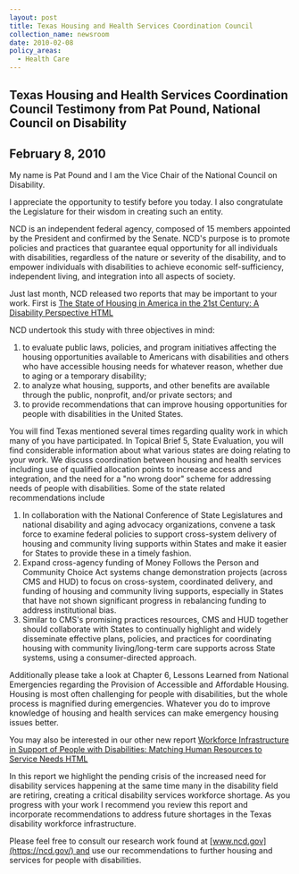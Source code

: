 ```yaml
---
layout: post
title: Texas Housing and Health Services Coordination Council
collection_name: newsroom
date: 2010-02-08
policy_areas:
  - Health Care
---
```

## Texas Housing and Health Services Coordination Council Testimony from Pat Pound, National Council on Disability

## February 8, 2010

My name is Pat Pound and I am the Vice Chair of the National Council on Disability.

I appreciate the opportunity to testify before you today. I also congratulate the Legislature for their wisdom in creating such an entity.

NCD is an independent federal agency, composed of 15 members appointed by the President and confirmed by the Senate. NCD's purpose is to promote policies and practices that guarantee equal opportunity for all individuals with disabilities, regardless of the nature or severity of the disability, and to empower individuals with disabilities to achieve economic self-sufficiency, independent living, and integration into all aspects of society.

Just last month, NCD released two reports that may be important to your work. First is [The State of Housing in America in the 21st Century: A Disability Perspective HTML](https://ncd.gov/newsroom/publications/2010/A_Disability_Perspective.html)

NCD undertook this study with three objectives in mind:

1. to evaluate public laws, policies, and program initiatives affecting the housing opportunities available to Americans with disabilities and others who have accessible housing needs for whatever reason, whether due to aging or a temporary disability;
2. to analyze what housing, supports, and other benefits are available through the public, nonprofit, and/or private sectors; and
3. to provide recommendations that can improve housing opportunities for people with disabilities in the United States.

You will find Texas mentioned several times regarding quality work in which many of you have participated. In Topical Brief 5, State Evaluation, you will find considerable information about what various states are doing relating to your work. We discuss coordination between housing and health services including use of qualified allocation points to increase access and integration, and the need for a "no wrong door" scheme for addressing needs of people with disabilities. Some of the state related recommendations include

1. In collaboration with the National Conference of State Legislatures and national disability and aging advocacy organizations, convene a task force to examine federal policies to support cross-system delivery of housing and community living supports within States and make it easier for States to provide these in a timely fashion.
2. Expand cross-agency funding of Money Follows the Person and Community Choice Act systems change demonstration projects (across CMS and HUD) to focus on cross-system, coordinated delivery, and funding of housing and community living supports, especially in States that have not shown significant progress in rebalancing funding to address institutional bias.
3. Similar to CMS's promising practices resources, CMS and HUD together should collaborate with States to continually highlight and widely disseminate effective plans, policies, and practices for coordinating housing with community living/long-term care supports across State systems, using a consumer-directed approach.

Additionally please take a look at Chapter 6, Lessons Learned from National Emergencies regarding the Provision of Accessible and Affordable Housing. Housing is most often challenging for people with disabilities, but the whole process is magnified during emergencies. Whatever you do to improve knowledge of housing and health services can make emergency housing issues better.

You may also be interested in our other new report [Workforce Infrastructure in Support of People with Disabilities: Matching Human Resources to Service Needs HTML](https://ncd.gov/newsroom/publications/2010/NCD_WorkforceInfastructure.htm)

In this report we highlight the pending crisis of the increased need for disability services happening at the same time many in the disability field are retiring, creating a critical disability services workforce shortage. As you progress with your work I recommend you review this report and incorporate recommendations to address future shortages in the Texas disability workforce infrastructure.

Please feel free to consult our research work found at [www.ncd.gov](https://ncd.gov/) and use our recommendations to further housing and services for people with disabilities.

<!--EndFragment-->
